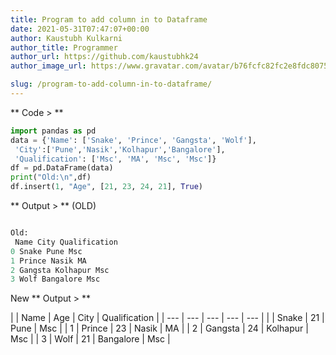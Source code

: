 ```yaml
---
title: Program to add column in to Dataframe
date: 2021-05-31T07:47:07+00:00
author: Kaustubh Kulkarni
author_title: Programmer
author_url: https://github.com/kaustubhk24
author_image_url: https://www.gravatar.com/avatar/b76fcfc82fc2e8fdc8075636f1735f61?s=200

slug: /program-to-add-column-in-to-dataframe/
---
```

** Code > **

```python title="file.vb"
import pandas as pd
data = {'Name': ['Snake', 'Prince', 'Gangsta', 'Wolf'],
 'City':['Pune','Nasik','Kolhapur','Bangalore'],
 'Qualification': ['Msc', 'MA', 'Msc', 'Msc']}
df = pd.DataFrame(data)
print("Old:\n",df)
df.insert(1, "Age", [21, 23, 24, 21], True)
```

** Output > ** (OLD)

```python title="Output"

Old:
 Name City Qualification
0 Snake Pune Msc
1 Prince Nasik MA
2 Gangsta Kolhapur Msc
3 Wolf Bangalore Msc
```

New ** Output > ** 



|  | 
 Name
  | 
 Age
  | 
 City
  | 
 Qualification
  |
| --- | --- | --- | --- | --- |
|  | 
 Snake
  | 
 21
  | 
 Pune
  | 
 Msc
  |
| 
 1
  | 
 Prince
  | 
 23
  | 
 Nasik
  | 
 MA
  |
| 
 2
  | 
 Gangsta
  | 
 24
  | 
 Kolhapur
  | 
 Msc
  |
| 
 3
  | 
 Wolf
  | 
 21
  | 
 Bangalore
  | 
 Msc
  |

